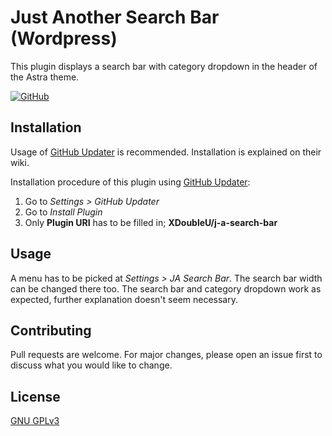 # Just Another Search Bar (Wordpress)

This plugin displays a search bar with category dropdown in the header of the Astra theme.

[![GitHub](https://img.shields.io/github/license/XDoubleU/j-a-seach-bar?style=flat-square)](https://github.com/XDoubleU/j-a-seach-bar/blob/master/LICENSE)


## Installation

Usage of [GitHub Updater](https://github.com/afragen/github-updater) is recommended. Installation is explained on their wiki.<br />

Installation procedure of this plugin using [GitHub Updater](https://github.com/afragen/github-updater):<br /> 
1. Go to *Settings > GitHub Updater*
2. Go to *Install Plugin*
3. Only **Plugin URI** has to be filled in; **XDoubleU/j-a-search-bar**

## Usage

A menu has to be picked at *Settings > JA Search Bar*. The search bar width can be changed there too.
The search bar and category dropdown work as expected, further explanation doesn't seem necessary.

## Contributing
Pull requests are welcome. For major changes, please open an issue first to discuss what you would like to change.

## License
[GNU GPLv3](https://github.com/XDoubleU/j-a-seach-bar/blob/master/LICENSE)
